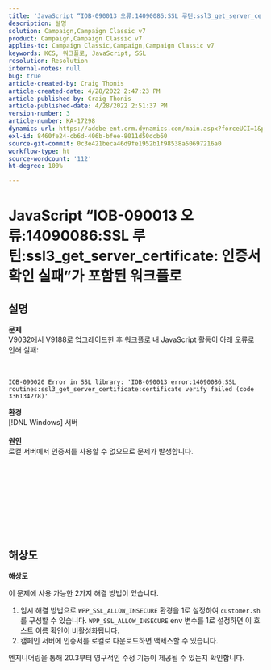 ```yaml
---
title: 'JavaScript “IOB-090013 오류:14090086:SSL 루틴:ssl3_get_server_certificate: 인증서 확인 실패”가 포함된 워크플로'
description: 설명
solution: Campaign,Campaign Classic v7
product: Campaign,Campaign Classic v7
applies-to: Campaign Classic,Campaign,Campaign Classic v7
keywords: KCS, 워크플로, JavaScript, SSL
resolution: Resolution
internal-notes: null
bug: true
article-created-by: Craig Thonis
article-created-date: 4/28/2022 2:47:23 PM
article-published-by: Craig Thonis
article-published-date: 4/28/2022 2:51:37 PM
version-number: 3
article-number: KA-17298
dynamics-url: https://adobe-ent.crm.dynamics.com/main.aspx?forceUCI=1&pagetype=entityrecord&etn=knowledgearticle&id=d9951f1b-02c7-ec11-a7b6-0022480a10ee
exl-id: 8460fe24-cb6d-406b-bfee-8011d50dcb60
source-git-commit: 0c3e421beca46d9fe1952b1f98538a50697216a0
workflow-type: ht
source-wordcount: '112'
ht-degree: 100%

---
```


# JavaScript “IOB-090013 오류:14090086:SSL 루틴:ssl3_get_server_certificate: 인증서 확인 실패”가 포함된 워크플로

## 설명

<b>문제</b>
<br>V9032에서 V9188로 업그레이드한 후 워크플로 내 JavaScript 활동이 아래 오류로 인해 실패: <br><br><br>

```
IOB-090020 Error in SSL library: 'IOB-090013 error:14090086:SSL routines:ssl3_get_server_certificate:certificate verify failed (code 336134278)'
```


<b>환경</b>
<br>[!DNL Windows] 서버<br><br>
<b>원인</b>
<br>로컬 서버에서 인증서를 사용할 수 없으므로 문제가 발생합니다.<br><br><br>

<br><br><br> <br><br> 

## 해상도


<b>해상도</b>

이 문제에 사용 가능한 2가지 해결 방법이 있습니다.
1. 임시 해결 방법으로 `WPP_SSL_ALLOW_INSECURE` 환경을 1로 설정하여 `customer.sh`를 구성할 수 있습니다. `WPP_SSL_ALLOW_INSECURE` env 변수를 1로 설정하면 이 호스트 이름 확인이 비활성화됩니다. 
2. 캠페인 서버에 인증서를 로컬로 다운로드하면 액세스할 수 있습니다.

엔지니어링을 통해 20.3부터 영구적인 수정 기능이 제공될 수 있는지 확인합니다.
